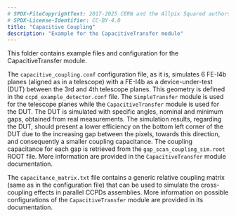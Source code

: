 ```yaml
---
# SPDX-FileCopyrightText: 2017-2025 CERN and the Allpix Squared authors
# SPDX-License-Identifier: CC-BY-4.0
title: "Capacitive Coupling"
description: "Example for the CapacitiveTransfer module"
---
```


This folder contains example files and configuration for the CapacitiveTransfer module.

The `capacitive_coupling.conf` configuration file, as it is, simulates 6 FE-I4b planes (aligned as in a telescope) with a FE-I4b as a device-under-test (DUT) between the 3rd and 4th telescope planes.
This geometry is defined in the `ccpd_example_detector.conf` file.
The `SimpleTransfer` module is used for the telescope planes while the `CapacitiveTransfer` module is used for the DUT.
The DUT is simulated with specific angles, nominal and minimum gaps, obtained from real measurements.
The simulation results, regarding the DUT, should present a lower efficiency on the bottom left corner of the DUT due to the increasing gap between the pixels, towards this direction, and consequently a smaller coupling capacitance.
The coupling capacitance for each gap is retrieved from the `gap_scan_coupling_sim.root` ROOT file.
More information are provided in the `CapacitiveTransfer` module documentation.

The `capacitance_matrix.txt` file contains a generic relative coupling matrix (same as in the configuration file) that can be used to simulate the cross-coupling effects in parallel CCPDs assemblies.
More information on possible configurations of the `CapacitiveTransfer` module are provided in its documentation.
